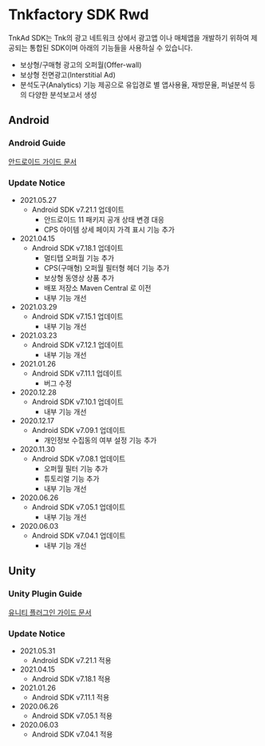 # Tnkfactory SDK Rwd

TnkAd SDK는 Tnk의 광고 네트워크 상에서 광고앱 이나 매체앱을 개발하기 위하여 제공되는 통합된 SDK이며 아래의 기능들을 사용하실 수 있습니다.

* 보상형/구매형 광고의 오퍼월(Offer-wall)
* 보상형 전면광고(Interstitial Ad)
* 분석도구(Analytics) 기능 제공으로 유입경로 별 앱사용율, 재방문율, 퍼널분석 등의 다양한 분석보고서 생성

## Android

### Android Guide

[안드로이드 가이드 문서](./Android_Guide.md)

### Update Notice
* 2021.05.27
  * Android SDK v7.21.1 업데이트
    * 안드로이드 11 패키지 공개 상태 변경 대응
    * CPS 아이템 상세 페이지 가격 표시 기능 추가
* 2021.04.15
  * Android SDK v7.18.1 업데이트
    * 멀티탭 오퍼월 기능 추가
    * CPS(구매형) 오퍼월 필터형 헤더 기능 추가
    * 보상형 동영상 상품 추가
    * 배포 저장소 Maven Central 로 이전
    * 내부 기능 개선
* 2021.03.29
  * Android SDK v7.15.1 업데이트
    * 내부 기능 개선
* 2021.03.23
  * Android SDK v7.12.1 업데이트
    * 내부 기능 개선
* 2021.01.26
  * Android SDK v7.11.1 업데이트
    * 버그 수정
* 2020.12.28
  * Android SDK v7.10.1 업데이트
    * 내부 기능 개선
* 2020.12.17
  * Android SDK v7.09.1 업데이트
    * 개인정보 수집동의 여부 설정 기능 추가
* 2020.11.30
  * Android SDK v7.08.1 업데이트
    * 오퍼월 필터 기능 추가
    * 튜토리얼 기능 추가
    * 내부 기능 개선
* 2020.06.26
  * Android SDK v7.05.1 업데이트
    * 내부 기능 개선
* 2020.06.03
  * Android SDK v7.04.1 업데이트
    * 내부 기능 개선



## Unity

### Unity Plugin Guide

[유니티 플러그인 가이드 문서](./Unity_Plugin_Guide.md)

### Update Notice
* 2021.05.31
  * Android SDK v7.21.1 적용
* 2021.04.15
  * Android SDK v7.18.1 적용
* 2021.01.26
  * Android SDK v7.11.1 적용
* 2020.06.26
  * Android SDK v7.05.1 적용
* 2020.06.03
  * Android SDK v7.04.1 적용



